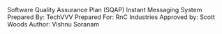 Software Quality Assurance Plan (SQAP)
Instant Messaging System
Prepared By: TechVVV
Prepared For: RnC Industries
Approved by: Scott Woods
Author: Vishnu Soranam
